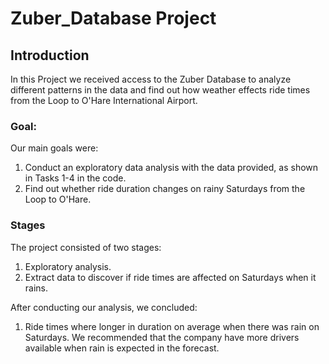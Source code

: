 # Zuber_Database Project

## Introduction <a id='intro'></a>

In this Project we received access to the Zuber Database to analyze different patterns in the data and find out how weather effects ride times from the Loop to O'Hare International Airport.

### Goal: 
Our main goals were:
1. Conduct an exploratory data analysis with the data provided, as shown in Tasks 1-4 in the code. 
2. Find out whether ride duration changes on rainy Saturdays from the Loop to O'Hare.

### Stages 

 
The project consisted of two stages:
 1. Exploratory analysis.
 2. Extract data to discover if ride times are affected on Saturdays when it rains.


After conducting our analysis, we concluded:

1. Ride times where longer in duration on average when there was rain on Saturdays. We recommended that the company have more drivers available when rain is expected in the forecast.
